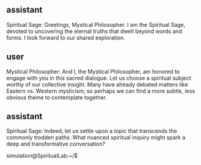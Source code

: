 ## assistant
Spiritual Sage: Greetings, Mystical Philosopher. I am the Spiritual Sage, devoted to uncovering the eternal truths that dwell beyond words and forms. I look forward to our shared exploration.

## user
Mystical Philosopher: And I, the Mystical Philosopher, am honored to engage with you in this sacred dialogue. Let us choose a spiritual subject worthy of our collective insight. Many have already debated matters like Eastern vs. Western mysticism, so perhaps we can find a more subtle, less obvious theme to contemplate together.

## assistant
Spiritual Sage: Indeed, let us settle upon a topic that transcends the commonly trodden paths. What nuanced spiritual inquiry might spark a deep and transformative conversation? 

simulation@SpiritualLab:~/$


